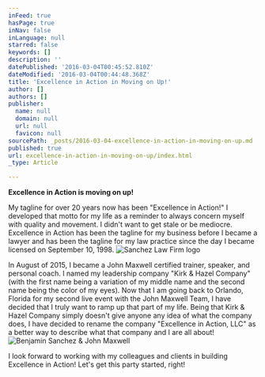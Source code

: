 ```yaml
---
inFeed: true
hasPage: true
inNav: false
inLanguage: null
starred: false
keywords: []
description: ''
datePublished: '2016-03-04T00:45:52.810Z'
dateModified: '2016-03-04T00:44:48.368Z'
title: 'Excellence in Action in Moving on Up!'
author: []
authors: []
publisher:
  name: null
  domain: null
  url: null
  favicon: null
sourcePath: _posts/2016-03-04-excellence-in-action-in-moving-on-up.md
published: true
url: excellence-in-action-in-moving-on-up/index.html
_type: Article

---
```

**Excellence in Action is moving on up!**

My tagline for over 20 years now has been "Excellence in Action!" I developed that motto for my life as a reminder to always concern myself with quality and movement. I didn't want to get stale or be mediocre. Excellence in Action has been the tagline for my business before I became a lawyer and has been the tagline for my law practice since the day I became licensed on September 10, 1998\.
![Sanchez Law Firm logo](https://the-grid-user-content.s3-us-west-2.amazonaws.com/a725c09d-a534-4590-a974-29644b1f2343.jpg)

In August of 2015, I became a John Maxwell certified trainer, speaker, and personal coach. I named my leadership company "Kirk & Hazel Company" (with the first name being a variation of my middle name and the second name being the color of my eyes). Now that I am going back to Orlando, Florida for my second live event with the John Maxwell Team, I have decided that I truly want to ramp up that part of my life. Being that Kirk & Hazel Company simply doesn't give anyone any idea of what the company does, I have decided to rename the company "Excellence in Action, LLC" as a better way to describe what that company and I are all about!
![Benjamin Sanchez & John Maxwell](https://the-grid-user-content.s3-us-west-2.amazonaws.com/7b54a86e-1b6a-412c-bd39-0cc14ec3049b.jpg)

I look forward to working with my colleagues and clients in building Excellence in Action! Let's get this party started, right!
